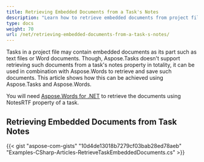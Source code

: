 ```yaml
---
title: Retrieving Embedded Documents from a Task's Notes
description: "Learn how to retrieve embedded documents from project files using Aspose.Tasks for .NET."
type: docs
weight: 70
url: /net/retrieving-embedded-documents-from-a-task-s-notes/
---
```


Tasks in  a project file may contain embedded documents as its part such as text files or Word documents. Though, Aspose.Tasks doesn't support retrieving such  documents from a task's notes property in totality, it can be used in combination with Aspose.Words to retrieve and save such documents. This article shows how this can be achieved using Aspose.Tasks and Aspose.Words.

You will need [Aspose.Words for .NET](https://products.aspose.com/words/net) to retrieve the documents using NotesRTF property of a task.

## **Retrieving Embedded Documents from Task Notes**
{{< gist "aspose-com-gists" "10d4de13018b7279cf03bab28ed78aeb" "Examples-CSharp-Articles-RetrieveTaskEmbeddedDocuments.cs" >}}
